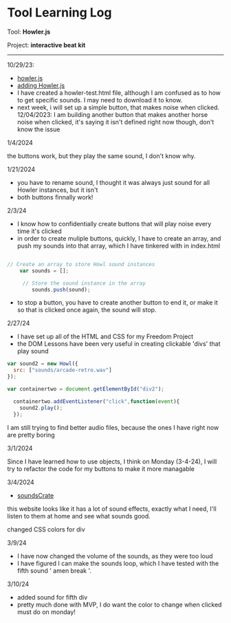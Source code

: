 # Tool Learning Log

Tool: **Howler.js**

Project: **interactive beat kit**

---

10/29/23:
* [howler.js](https://howlerjs.com/)
* [adding Howler.js](https://youtu.be/sVtCUoZtKH8?si=whRrDfxE2YyTWDvO)
* I have created a howler-test.html file, although I am confused as to how to get specific sounds. I may need to download it to know.
* next week, i will set up a simple button, that makes noise when clicked.
12/04/2023:
I am building another button that makes another horse noise when clicked, it's saying it isn't defined right now though, don't know the issue

1/4/2024

the buttons work, but they play the same sound, I don't know why.

1/21/2024

* you have to rename sound, I thought it was always just sound for all Howler instances, but it isn't
* both buttons finnally work!

2/3/24

*   I know how to confidentially create buttons that will play noise every time it's clicked
* in order to create muliple buttons, quickly, I have to create an array, and push my sounds into that array, which I have tinkered with in index.html

```js

// Create an array to store Howl sound instances
    var sounds = [];

     // Store the sound instance in the array
        sounds.push(sound);

```

* to stop a button, you have to create another button to end it, or make it so that is clicked once again, the sound will stop.





2/27/24

* I have set up all of the HTML and CSS for my Freedom Project
* the DOM Lessons have been very useful in creating clickable 'divs' that play sound




```js
var sound2 = new Howl({
  src: ["sounds/arcade-retro.wav"]
});

var containertwo = document.getElementById("div2");

  containertwo.addEventListener("click",function(event){
    sound2.play();
  });
```
I am still trying to find better audio files, because the ones I have right now are pretty boring

3/1/2024

Since I have learned how to use objects, I think on Monday (3-4-24), I will try to refactor the code for my buttons to make it more managable

3/4/2024

* [soundsCrate](https://soundscrate.com/instruments.html)

this website looks like it has a lot of sound effects, exactly what I need, I'll listen to them at home and see what sounds good.

changed CSS colors for div


3/9/24

* I have now changed the volume of the sounds, as they were too loud
* I have figured I can make the sounds loop, which I have tested with the fifth sound ' amen break '.


 3/10/24
* added sound for fifth div 
* pretty much done with MVP, I do want the color to change when clicked must do on monday!
<!--
* Links you used today (websites, videos, etc)
* Things you tried, progress you made, etc
* Challenges, a-ha moments, etc
* Questions you still have
* What you're going to try next
-->
